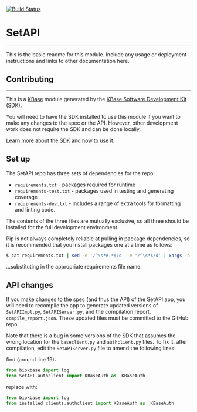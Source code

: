 [![Build Status](https://travis-ci.org/msneddon/SetAPI.svg?branch=master)](https://travis-ci.org/msneddon/SetAPI)

# SetAPI
---

This is the basic readme for this module. Include any usage or deployment instructions and links to other documentation here.


## Contributing
---
This is a [KBase](https://kbase.us) module generated by the [KBase Software Development Kit (SDK)](https://github.com/kbase/kb_sdk).

You will need to have the SDK installed to use this module if you want to make any changes to the spec or the API. However, other development work does not require the SDK and can be done locally.

[Learn more about the SDK and how to use it](https://kbase.github.io/kb_sdk_docs/).

## Set up

The SetAPI repo has three sets of dependencies for the repo:

* `requirements.txt` - packages required for runtime
* `requirements-test.txt` - packages used in testing and generating coverage
* `requirements-dev.txt` - includes a range of extra tools for formatting and linting code.

The contents of the three files are mutually exclusive, so all three should be installed for the full development environment.

Pip is not always completely reliable at pulling in package dependencies, so it is recommended that you install packages one at a time as follows:

```bash
$ cat requirements.txt | sed -e '/^\s*#.*$/d' -e '/^\s*$/d' | xargs -n 1 pip install
```

...substituting in the appropriate requirements file name.


## API changes

If you make changes to the spec (and thus the API) of the SetAPI app, you will need to recompile the app to generate updated versions of `SetAPIImpl.py`, `SetAPIServer.py`, and the compilation report, `compile_report.json`. These updated files must be committed to the GitHub repo.

Note that there is a bug in some versions of the SDK that assumes the wrong location for the `baseclient.py` and `authclient.py` files. To fix it, after compilation, edit the `SetAPIServer.py` file to amend the following lines:

find (around line 19):
```py
from biokbase import log
from SetAPI.authclient import KBaseAuth as _KBaseAuth
```

replace with:
```py
from biokbase import log
from installed_clients.authclient import KBaseAuth as _KBaseAuth
```
